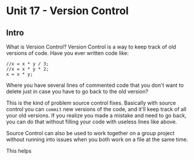 Unit 17 - Version Control
=======================

Intro
-----

What is Version Control? Version Control is a way to keep track of old versions of code. Have you ever written code like:

	//x = x * y / 3;
	//x = x * y * 2;
	x = x * y;

Where you have several lines of commented code that you don't want to delete just in case you have to go back to the old version?

This is the kind of problem source control fixes. Basically with source control you can `commit` new versions of the code, and it'll keep track of all your old versions. If you realize you made a mistake and need to go back, you can do that without filling your code with useless lines like above.

Source Control can also be used to work together on a group project without running into issues when you both work on a file at the same time.

This helps 